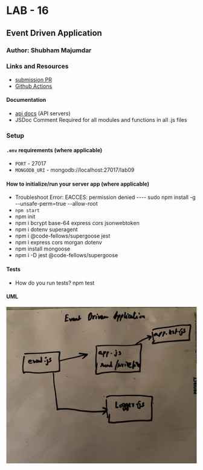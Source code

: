 # LAB - 16

## Event Driven Application

### Author: Shubham Majumdar

### Links and Resources
* [submission PR](https://github.com/401-advanced-javascript-Shubham/Lab-Authentication/pull/1)
* [Github Actions](https://github.com/401-advanced-javascript-Shubham/Lab-Authentication/actions)

#### Documentation
* [api docs](http://xyz.com/api-docs) (API servers)
* JSDoc Comment Required for all modules and functions in all .js files

### Setup
#### `.env` requirements (where applicable)
* `PORT` - 27017
* `MONGODB_URI` - mongodb://localhost:27017/lab09

#### How to initialize/run your server app (where applicable)
* Troubleshoot Error: EACCES: permission denied ---- sudo npm install -g --unsafe-perm=true --allow-root 
* `npm start`
* npm init
* npm i bcrypt base-64 express cors jsonwebtoken
* npm i dotenv superagent
* npm i @code-fellows/supergoose jest
* npm i express cors morgan dotenv
* npm install mongoose
* npm i -D jest @code-fellows/supergoose

  
#### Tests
* How do you run tests?
npm test

#### UML
![UML Diagram](whiteboard.jpg)
